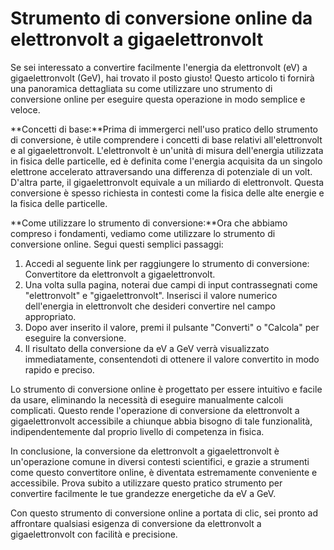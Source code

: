 Strumento di conversione online da elettronvolt a gigaelettronvolt
==================================================================

Se sei interessato a convertire facilmente l'energia da elettronvolt (eV) a gigaelettronvolt (GeV), hai trovato il posto giusto! Questo articolo ti fornirà una panoramica dettagliata su come utilizzare uno strumento di conversione online per eseguire questa operazione in modo semplice e veloce.

**Concetti di base:**Prima di immergerci nell'uso pratico dello strumento di conversione, è utile comprendere i concetti di base relativi all'elettronvolt e al gigaelettronvolt. L'elettronvolt è un'unità di misura dell'energia utilizzata in fisica delle particelle, ed è definita come l'energia acquisita da un singolo elettrone accelerato attraversando una differenza di potenziale di un volt. D'altra parte, il gigaelettronvolt equivale a un miliardo di elettronvolt. Questa conversione è spesso richiesta in contesti come la fisica delle alte energie e la fisica delle particelle.

**Come utilizzare lo strumento di conversione:**Ora che abbiamo compreso i fondamenti, vediamo come utilizzare lo strumento di conversione online. Segui questi semplici passaggi:

1. Accedi al seguente link per raggiungere lo strumento di conversione: Convertitore da elettronvolt a gigaelettronvolt.
2. Una volta sulla pagina, noterai due campi di input contrassegnati come "elettronvolt" e "gigaelettronvolt". Inserisci il valore numerico dell'energia in elettronvolt che desideri convertire nel campo appropriato.
3. Dopo aver inserito il valore, premi il pulsante "Converti" o "Calcola" per eseguire la conversione.
4. Il risultato della conversione da eV a GeV verrà visualizzato immediatamente, consentendoti di ottenere il valore convertito in modo rapido e preciso.

Lo strumento di conversione online è progettato per essere intuitivo e facile da usare, eliminando la necessità di eseguire manualmente calcoli complicati. Questo rende l'operazione di conversione da elettronvolt a gigaelettronvolt accessibile a chiunque abbia bisogno di tale funzionalità, indipendentemente dal proprio livello di competenza in fisica.

In conclusione, la conversione da elettronvolt a gigaelettronvolt è un'operazione comune in diversi contesti scientifici, e grazie a strumenti come questo convertitore online, è diventata estremamente conveniente e accessibile. Prova subito a utilizzare questo pratico strumento per convertire facilmente le tue grandezze energetiche da eV a GeV.

Con questo strumento di conversione online a portata di clic, sei pronto ad affrontare qualsiasi esigenza di conversione da elettronvolt a gigaelettronvolt con facilità e precisione.